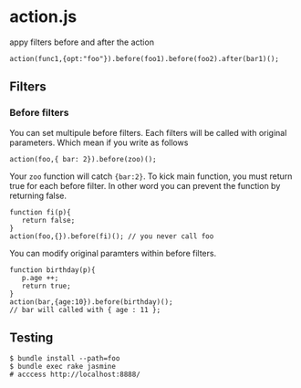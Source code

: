 # action.js

appy filters before and  after the action


```
action(func1,{opt:"foo"}).before(foo1).before(foo2).after(bar1)();
```

## Filters

### Before filters

You can set multipule before filters. Each filters will be called with original parameters. Which mean if you write as follows

```
action(foo,{ bar: 2}).before(zoo)();
```

Your `zoo` function will catch `{bar:2}`. 
To kick main function, you must return true for each before filter. In other word you can prevent the function by returning false.

```
function fi(p){
   return false;
}
action(foo,{}).before(fi)(); // you never call foo
```

You can modify original paramters within before filters.

```
function birthday(p){
   p.age ++;
   return true;
}
action(bar,{age:10}).before(birthday)();
// bar will called with { age : 11 };
```


## Testing

```
$ bundle install --path=foo
$ bundle exec rake jasmine
# acccess http://localhost:8888/
```
